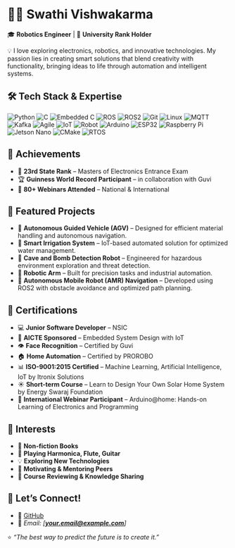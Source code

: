 # 👩‍💻 **Swathi Vishwakarma**

🎓 **Robotics Engineer** | 🏅 **University Rank Holder**

💡 I love exploring electronics, robotics, and innovative technologies. My passion lies in creating smart solutions that blend creativity with functionality, bringing ideas to life through automation and intelligent systems.

## 🛠️ **Tech Stack & Expertise**

![Python](https://img.shields.io/badge/Python-3776AB?style=for-the-badge&logo=python&logoColor=white) ![C](https://img.shields.io/badge/C-00599C?style=for-the-badge&logo=c&logoColor=white) ![Embedded C](https://img.shields.io/badge/Embedded%20C-004482?style=for-the-badge&logo=c&logoColor=white) ![ROS](https://img.shields.io/badge/ROS-22314E?style=for-the-badge&logo=ros&logoColor=white) ![ROS2](https://img.shields.io/badge/ROS2-22314E?style=for-the-badge&logo=ros&logoColor=white) ![Git](https://img.shields.io/badge/Git-F05032?style=for-the-badge&logo=git&logoColor=white) ![Linux](https://img.shields.io/badge/Linux-FCC624?style=for-the-badge&logo=linux&logoColor=black) ![MQTT](https://img.shields.io/badge/MQTT-660066?style=for-the-badge&logo=mqtt&logoColor=white) ![Kafka](https://img.shields.io/badge/Apache%20Kafka-231F20?style=for-the-badge&logo=apachekafka&logoColor=white) ![Agile](https://img.shields.io/badge/Agile-0275d8?style=for-the-badge&logo=agile&logoColor=white) ![IoT](https://img.shields.io/badge/IoT-00ADEF?style=for-the-badge&logo=internet-of-things&logoColor=white) ![Robot](https://img.shields.io/badge/Robot-FF6F00?style=for-the-badge&logo=robotframework&logoColor=white) ![Arduino](https://img.shields.io/badge/Arduino-00979D?style=for-the-badge&logo=arduino&logoColor=white) ![ESP32](https://img.shields.io/badge/ESP32-323232?style=for-the-badge&logo=espressif&logoColor=white) ![Raspberry Pi](https://img.shields.io/badge/Raspberry%20Pi-A22846?style=for-the-badge&logo=raspberrypi&logoColor=white) ![Jetson Nano](https://img.shields.io/badge/Jetson%20Nano-76B900?style=for-the-badge&logo=nvidia&logoColor=white) ![CMake](https://img.shields.io/badge/CMake-F34A00?style=for-the-badge&logo=cmake&logoColor=white) ![RTOS](https://img.shields.io/badge/RTOS-FF4088?style=for-the-badge&logo=rtos&logoColor=white)

## 🌟 **Achievements**

- 🏅 **23rd State Rank** – Masters of Electronics Entrance Exam
- 🏆 **Guinness World Record Participant** – in collaboration with Guvi
- 📖 **80+ Webinars Attended** – National & International

## 📁 **Featured Projects**

- 🚗 **Autonomous Guided Vehicle (AGV)** – Designed for efficient material handling and autonomous navigation.
- 🌾 **Smart Irrigation System** – IoT-based automated solution for optimized water management.
- 🤖 **Cave and Bomb Detection Robot** – Engineered for hazardous environment exploration and threat detection.
- 🦿 **Robotic Arm** – Built for precision tasks and industrial automation.
- 🦾 **Autonomous Mobile Robot (AMR) Navigation** – Developed using ROS2 with obstacle avoidance and optimized path planning.

## 📖 **Certifications**

- 💻 **Junior Software Developer** – NSIC
- 📡 **AICTE Sponsored** – Embedded System Design with IoT
- 👁️ **Face Recognition** – Certified by Guvi
- 🏠 **Home Automation** – Certified by PROROBO
- 📊 **ISO-9001:2015 Certified** – Machine Learning, Artificial Intelligence, IoT by Itronix Solutions
- ☀️ **Short-term Course** – Learn to Design Your Own Solar Home System by Energy Swaraj Foundation
- 🔌 **International Webinar Participant** – Arduino@home: Hands-on Learning of Electronics and Programming

## 🎯 **Interests**

- 📘 **Non-fiction Books**
- 🎵 **Playing Harmonica, Flute, Guitar**
- 💡 **Exploring New Technologies**
- 🌟 **Motivating & Mentoring Peers**
- 📝 **Course Reviewing & Knowledge Sharing**

## 🤝 **Let’s Connect!**

- 📂 [GitHub](https://github.com/jaanu-11)
- 📧 *Email: [****[your.email@example.com](mailto:your.email@example.com)****]*

⭐ *“The best way to predict the future is to create it.”*

